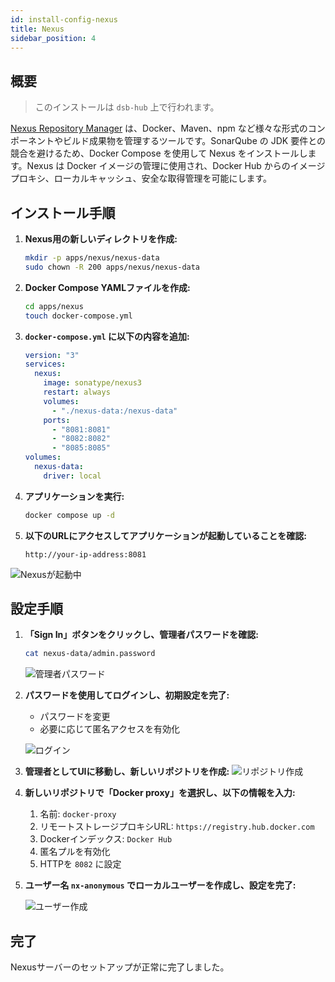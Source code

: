 ```yaml
---
id: install-config-nexus
title: Nexus
sidebar_position: 4
---
```


## 概要

> このインストールは `dsb-hub` 上で行われます。

[Nexus Repository Manager](https://www.sonatype.com/products/sonatype-nexus-oss) は、Docker、Maven、npm など様々な形式のコンポーネントやビルド成果物を管理するツールです。SonarQube の JDK 要件との競合を避けるため、Docker Compose を使用して Nexus をインストールします。Nexus は Docker イメージの管理に使用され、Docker Hub からのイメージプロキシ、ローカルキャッシュ、安全な取得管理を可能にします。

## インストール手順

1. **Nexus用の新しいディレクトリを作成:**

   ```bash
   mkdir -p apps/nexus/nexus-data
   sudo chown -R 200 apps/nexus/nexus-data
   ```

2. **Docker Compose YAMLファイルを作成:**

   ```bash
   cd apps/nexus
   touch docker-compose.yml
   ```

3. **`docker-compose.yml` に以下の内容を追加:**

   ```yaml
   version: "3"
   services:
     nexus:
       image: sonatype/nexus3
       restart: always
       volumes:
         - "./nexus-data:/nexus-data"
       ports:
         - "8081:8081"
         - "8082:8082"
         - "8085:8085"
   volumes:
     nexus-data:
       driver: local
   ```

4. **アプリケーションを実行:**

   ```bash
   docker compose up -d
   ```

5. **以下のURLにアクセスしてアプリケーションが起動していることを確認:**

   ```text
   http://your-ip-address:8081
   ```

![Nexusが起動中](/img/projects/devsecops-home-lab/installation-and-configuration/nexus-initial-view.png)

## 設定手順

1. **「Sign In」ボタンをクリックし、管理者パスワードを確認:**

   ```bash
   cat nexus-data/admin.password
   ```

   ![管理者パスワード](/img/projects/devsecops-home-lab/installation-and-configuration/nexus-found-admin-pw.png)

2. **パスワードを使用してログインし、初期設定を完了:**

   - パスワードを変更
   - 必要に応じて匿名アクセスを有効化

   ![ログイン](/img/projects/devsecops-home-lab/installation-and-configuration/nexus-change-admin-pw.png)

3. **管理者としてUIに移動し、新しいリポジトリを作成:**
   ![リポジトリ作成](/img/projects/devsecops-home-lab/installation-and-configuration/nexus-create-repository.png)

4. **新しいリポジトリで「Docker proxy」を選択し、以下の情報を入力:**

   1. 名前: `docker-proxy`
   2. リモートストレージプロキシURL: `https://registry.hub.docker.com`
   3. Dockerインデックス: `Docker Hub`
   4. 匿名プルを有効化
   5. HTTPを `8082` に設定

5. **ユーザー名 `nx-anonymous` でローカルユーザーを作成し、設定を完了:**

   ![ユーザー作成](/img/projects/devsecops-home-lab/installation-and-configuration/nexus-create-user.png)

## 完了

Nexusサーバーのセットアップが正常に完了しました。